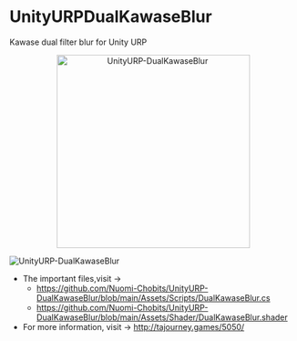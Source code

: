 # UnityURPDualKawaseBlur
Kawase dual filter blur for Unity URP


<div  align="center"> <img width="339" alt="UnityURP-DualKawaseBlur" src="https://user-images.githubusercontent.com/89976115/150179462-a4e5367d-fa1e-4fcb-b241-f7aa868ca722.png"></div>

![UnityURP-DualKawaseBlur](https://user-images.githubusercontent.com/89976115/150178636-bab4997c-1c3f-4ee0-b78f-9832e7b9fac5.gif)

- The important files,visit ->
  -  https://github.com/Nuomi-Chobits/UnityURP-DualKawaseBlur/blob/main/Assets/Scripts/DualKawaseBlur.cs
  -  https://github.com/Nuomi-Chobits/UnityURP-DualKawaseBlur/blob/main/Assets/Shader/DualKawaseBlur.shader
- For more information, visit -> http://tajourney.games/5050/
  
